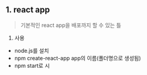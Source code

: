 

## 1. react app
> 기본적인 react app을 배포까지 할 수 있는 틀

1. 사용
 - node.js를 설치
 - npm create-react-app app의 이름(폴더명으로 생성됨)
 - npm start로 시